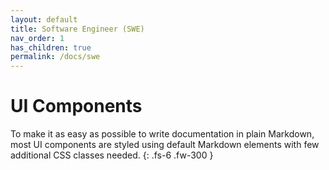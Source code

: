 ```yaml
---
layout: default
title: Software Engineer (SWE)
nav_order: 1
has_children: true
permalink: /docs/swe
---
```


# UI Components

To make it as easy as possible to write documentation in plain Markdown, most UI components are styled using default Markdown elements with few additional CSS classes needed.
{: .fs-6 .fw-300 }